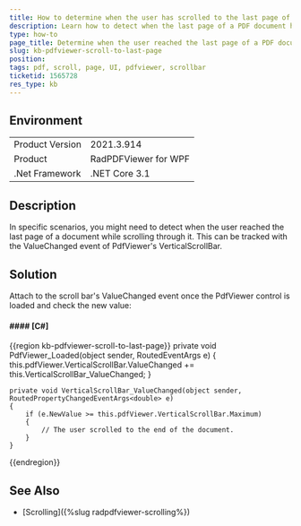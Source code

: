 ```yaml
---
title: How to determine when the user has scrolled to the last page of a document in PdfViewer for WPF
description: Learn how to detect when the last page of a PDF document has been reached while the users scroll a document.
type: how-to
page_title: Determine when the user reached the last page of a PDF document when scrolling
slug: kb-pdfviewer-scroll-to-last-page
position: 
tags: pdf, scroll, page, UI, pdfviewer, scrollbar
ticketid: 1565728
res_type: kb
---
```


## Environment
<table>
	<tbody>
		<tr>
			<td>Product Version</td>
			<td>2021.3.914</td>
		</tr>
		<tr>
			<td>Product</td>
			<td>RadPDFViewer for WPF</td>
		</tr>
		<tr>
			<td>.Net Framework</td>
			<td>.NET Core 3.1</td>
		</tr>
	</tbody>
</table>


## Description

In specific scenarios, you might need to detect when the user reached the last page of a document while scrolling through it. This can be tracked with the ValueChanged event of PdfViewer's VerticalScrollBar.

## Solution

Attach to the scroll bar's ValueChanged event once the PdfViewer control is loaded and check the new value:

#### #### __[C#]__
{{region kb-pdfviewer-scroll-to-last-page}}
	private void PdfViewer_Loaded(object sender, RoutedEventArgs e)
	{
		this.pdfViewer.VerticalScrollBar.ValueChanged += this.VerticalScrollBar_ValueChanged;
	}

	private void VerticalScrollBar_ValueChanged(object sender, RoutedPropertyChangedEventArgs<double> e)
	{
		if (e.NewValue >= this.pdfViewer.VerticalScrollBar.Maximum)
		{
			// The user scrolled to the end of the document. 
		}
	}
{{endregion}}

## See Also

* [Scrolling]({%slug radpdfviewer-scrolling%})